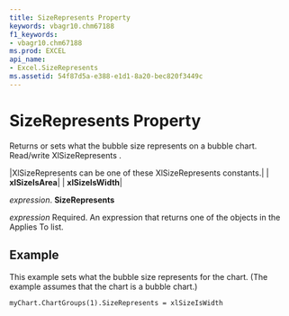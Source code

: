 ```yaml
---
title: SizeRepresents Property
keywords: vbagr10.chm67188
f1_keywords:
- vbagr10.chm67188
ms.prod: EXCEL
api_name:
- Excel.SizeRepresents
ms.assetid: 54f87d5a-e388-e1d1-8a20-bec820f3449c
---
```



# SizeRepresents Property

Returns or sets what the bubble size represents on a bubble chart. Read/write XlSizeRepresents .



|XlSizeRepresents can be one of these XlSizeRepresents constants.|
| **xlSizeIsArea**|
| **xlSizeIsWidth**|

 _expression_. **SizeRepresents**

 _expression_ Required. An expression that returns one of the objects in the Applies To list.

## Example

This example sets what the bubble size represents for the chart. (The example assumes that the chart is a bubble chart.)


```
myChart.ChartGroups(1).SizeRepresents = xlSizeIsWidth
```


